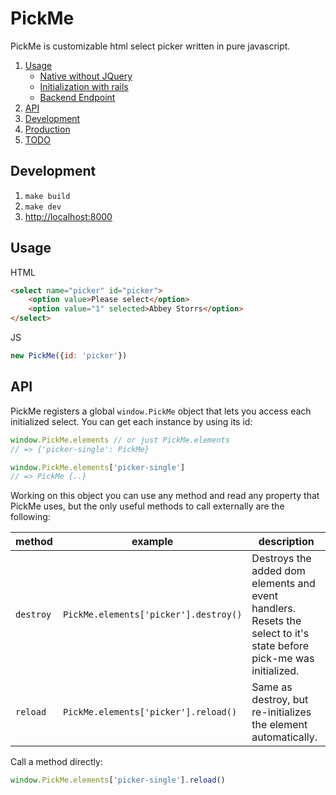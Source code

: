 # PickMe

PickMe is customizable html select picker written in pure javascript. 

1. [Usage](#markdown-header-usage)
    * [Native without JQuery](#markdown-header-native-without-jquery)
    * [Initialization with rails](#markdown-header-initialization-with-rails)
    * [Backend Endpoint](#markdown-header-backend-endpoint)
2. [API](#markdown-header-api)
3. [Development](#markdown-header-development)
4. [Production](#markdown-header-building-for-production)
5. [TODO](#markdown-header-todo)

## Development

1. `make build`
2. `make dev`
3. <http://localhost:8000>

## Usage

HTML
```html
<select name="picker" id="picker">
    <option value>Please select</option>
    <option value="1" selected>Abbey Storrs</option>
</select>
```

JS
```javascript
new PickMe({id: 'picker'})
```

## API

PickMe registers a global `window.PickMe` object that lets you access each initialized select. You can get each instance by using its id: 

```javascript
window.PickMe.elements // or just PickMe.elements
// => {'picker-single': PickMe}

window.PickMe.elements['picker-single']
// => PickMe {..}
```

Working on this object you can use any method and read any property that PickMe uses, but the only useful methods to call externally are the following:

| method  | example                                 | description                                                                                                             |
|---------|-----------------------------------------|-------------------------------------------------------------------------------------------------------------------------|
| `destroy` | `PickMe.elements['picker'].destroy()` | Destroys the added dom elements and event handlers. Resets the select to it's state before pick-me was initialized. |
| `reload`  | `PickMe.elements['picker'].reload()`  | Same as destroy, but re-initializes the element automatically.                                                        |
 

Call a method directly:

```javascript
window.PickMe.elements['picker-single'].reload()
```
